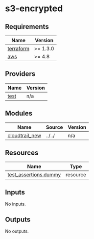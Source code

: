 # s3-encrypted

<!-- BEGINNING OF PRE-COMMIT-TERRAFORM DOCS HOOK -->
## Requirements

| Name | Version |
|------|---------|
| <a name="requirement_terraform"></a> [terraform](#requirement\_terraform) | >= 1.3.0 |
| <a name="requirement_aws"></a> [aws](#requirement\_aws) | >= 4.8 |

## Providers

| Name | Version |
|------|---------|
| <a name="provider_test"></a> [test](#provider\_test) | n/a |

## Modules

| Name | Source | Version |
|------|--------|---------|
| <a name="module_cloudtrail_new"></a> [cloudtrail\_new](#module\_cloudtrail\_new) | ../../ | n/a |

## Resources

| Name | Type |
|------|------|
| [test_assertions.dummy](https://registry.terraform.io/providers/hashicorp/test/latest/docs/resources/assertions) | resource |

## Inputs

No inputs.

## Outputs

No outputs.
<!-- END OF PRE-COMMIT-TERRAFORM DOCS HOOK -->
